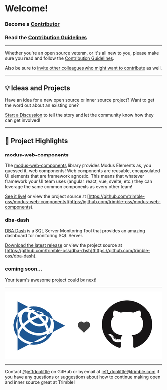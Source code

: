 # Welcome!

### Become a [Contributor](https://trimble-oss.github.io/contribute/)

### Read the [Contribution Guidelines](https://trimble-oss.github.io/contribute/guidelines/)

---

Whether you're an open source veteran, or it's all new to you, please make sure you read and follow the [Contribution Guidelines](https://trimble-oss.github.io/contribute/guidelines/).

Also be sure to [invite other colleagues who might want to contribute](https://trimble-oss.github.io/contribute/) as well.

---

## 💡 Ideas and Projects

Have an idea for a new open source or inner source project? Want to get the word out about an existing one?

[Start a Discussion](https://github.com/trimble-oss/contribute/discussions) to tell the story and let the community know how they can get involved!

---

## 🌟 Project Highlights

### modus-web-components

The [modus-web-components](https://modus-web-components.trimble.com) library provides Modus Elements as, you guessed it, web components! Web components are reusable, encapsulated UI elements that are framework agnostic. This means that whatever framework your UI team uses (angular, react, vue, svelte, etc.) they can leverage the same common components as every other team!

[See it live!](https://modus-web-components.trimble.com/) or view the project source at [https://github.com/trimble-oss/modus-web-components](https://github.com/trimble-oss/modus-web-components).

### dba-dash

[DBA Dash](https://github.com/trimble-oss/dba-dash) is a SQL Server Monitoring Tool that provides an amazing dashboard for monitoring SQL Server.

[Download the latest release](https://github.com/trimble-oss/dba-dash/releases/latest) or view the project source at [https://github.com/trimble-oss/dba-dash](https://github.com/trimble-oss/dba-dash).

### coming soon...

Your team's awesome project could be next!

---

![Trimble <3 GitHub!](https://github.com/trimble-oss/contribute/blob/main/assets/img/trimble-heart-github.png)

---

Contact [@jeffdoolittle](https://github.com/jeffdoolittle) on GitHub or by email at [jeff_doolittle@trimble.com](mailto:jeff_doolittle@trimble.com) if you have any questions or suggestions about how to continue making open and inner source great at Trimble!
